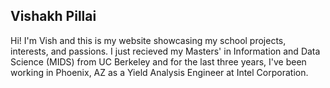 ## Vishakh Pillai

Hi! I'm Vish and this is my website showcasing my school projects, interests, and passions. I just recieved my Masters' in Information and Data Science (MIDS) from UC Berkeley and for the last three years, I've been working in Phoenix, AZ as a Yield Analysis Engineer at Intel Corporation.
